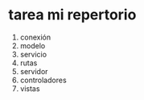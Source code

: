 # tarea mi repertorio
1. conexión
2. modelo
3. servicio
4. rutas
5. servidor
6. controladores
7. vistas

